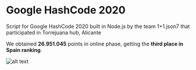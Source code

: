 # Google HashCode 2020

Script for Google HashCode 2020 built in Node.js by the team 1+1.json7 that participated in Torrejuana hub, Alicante

We obtained **26.951.045** points in online phase, getting the **third place in Spain ranking**.

![alt text](https://imgur.com/AxP9Syq.jpg "Ranking")

